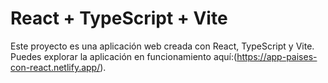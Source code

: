 # React + TypeScript + Vite

Este proyecto es una aplicación web creada con React, TypeScript y Vite. Puedes explorar la aplicación en funcionamiento aquí:(https://app-paises-con-react.netlify.app/).
